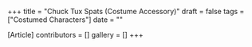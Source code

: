 +++
title = "Chuck Tux Spats (Costume Accessory)"
draft = false
tags = ["Costumed Characters"]
date = ""

[Article]
contributors = []
gallery = []
+++